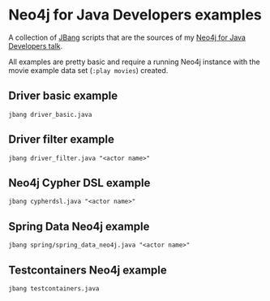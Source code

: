# Neo4j for Java Developers examples

A collection of [JBang](https://www.jbang.dev/) scripts that are the sources of my [Neo4j for Java Developers talk](https://speakerdeck.com/meistermeier/neo4j-for-java-developers).

All examples are pretty basic and require a running Neo4j instance with the movie example data set (`:play movies`) created.

## Driver basic example

```shell
jbang driver_basic.java
```

## Driver filter example

```shell
jbang driver_filter.java "<actor name>"
```

## Neo4j Cypher DSL example

```shell
jbang cypherdsl.java "<actor name>"
```

## Spring Data Neo4j example

```shell
jbang spring/spring_data_neo4j.java "<actor name>"
```

## Testcontainers Neo4j example

```shell
jbang testcontainers.java
```
